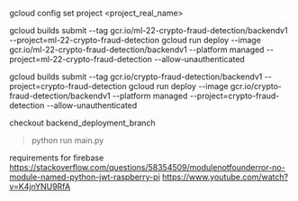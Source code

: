 gcloud config set project <project_real_name>

gcloud builds submit --tag gcr.io/ml-22-crypto-fraud-detection/backendv1  --project=ml-22-crypto-fraud-detection
gcloud run deploy --image gcr.io/ml-22-crypto-fraud-detection/backendv1 --platform managed  --project=ml-22-crypto-fraud-detection --allow-unauthenticated

gcloud builds submit --tag gcr.io/crypto-fraud-detection/backendv1  --project=crypto-fraud-detection
gcloud run deploy --image gcr.io/crypto-fraud-detection/backendv1 --platform managed  --project=crypto-fraud-detection --allow-unauthenticated

checkout backend_deployment_branch
> python run main.py

requirements for firebase
https://stackoverflow.com/questions/58354509/modulenotfounderror-no-module-named-python-jwt-raspberry-pi
https://www.youtube.com/watch?v=K4jnYNU9RfA
